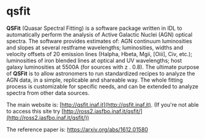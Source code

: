 # qsfit



**QSFit** (Quasar Spectral Fitting) is a software package written in
IDL to automatically perform the analysis of Active Galactic Nuclei
(AGN) optical spectra. The software provides estimates of: AGN
continuum luminosities and slopes at several restframe wavelengths;
luminosities, widths and velocity offsets of 20 emission lines
(Halpha, Hbeta, Mgii, [Oiii], Civ, etc.); luminosities of iron blended
lines at optical and UV wavelengths; host galaxy luminosities at 5500A
(for sources with z . 0.8).  The ultimate purpose of **QSFit** is to
allow astronomers to run standardized recipes to analyze the AGN data,
in a simple, replicable and shareable way. The whole fitting process
is customizable for specific needs, and can be extended to analyze
spectra from other data sources.

The main website is: [http://qsfit.inaf.it](http://qsfit.inaf.it).
(If you're not able to access this site try [http://ross2.iasfbo.inaf.it/qsfit/](http://ross2.iasfbo.inaf.it/qsfit/))

The reference paper is: https://arxiv.org/abs/1612.01580

